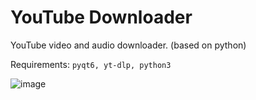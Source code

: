 # YouTube Downloader
YouTube video and audio downloader. (based on python)

Requirements: `pyqt6, yt-dlp, python3`

![image](https://github.com/user-attachments/assets/06059413-e308-43b6-bf0a-96c5691d5800)
